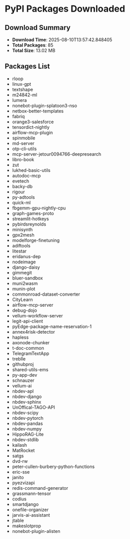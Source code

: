 # PyPI Packages Downloaded

## Download Summary
- **Download Time**: 2025-08-10T13:57:42.848405
- **Total Packages**: 85
- **Total Size**: 13.02 MB

## Packages List
- rloop
- linux-gpt
- textshape
- m24842-ml
- lumera
- nonebot-plugin-splatoon3-nso
- netbox-better-templates
- fabriq
- orange3-salesforce
- tensordict-nightly
- airflow-mcp-plugin
- spinmobile
- md-server
- otp-cli-utils
- mcp-server-jetour0094766-deepresearch
- libro-book
- zut
- lukhed-basic-utils
- autodoc-mcp
- evetech
- backy-db
- rigour
- py-adtools
- quick-ml
- fbgemm-gpu-nightly-cpu
- graph-games-proto
- streamlit-hotkeys
- pybirdsreynolds
- minisynth
- gpx2mesh
- modelforge-finetuning
- adiftools
- litestar
- eridanus-dep
- nodeimage
- django-daisy
- gimmegit
- bluer-sandbox
- muni2wasm
- munin-plot
- commonroad-dataset-converter
- CityLearn
- airflow-mcp-server
- debug-dojo
- vellum-workflow-server
- legit-api-client
- pyEdge-package-name-reservation-1
- annex4risk-detector
- hapless
- axonode-chunker
- t-doc-common
- TelegramTextApp
- treblle
- githubproj
- shared-utils-ems
- py-app-dev
- schnauzer
- vellum-ai
- nbdev-apl
- nbdev-django
- nbdev-sphinx
- UnOffical-TAGO-API
- nbdev-scipy
- nbdev-pytorch
- nbdev-pandas
- nbdev-numpy
- HippoRAG-Lite
- nbdev-stdlib
- kailash
- MatRocket
- satgs
- dvd-rw
- peter-cullen-burbery-python-functions
- eric-sse
- janito
- pyezvizapi
- redis-command-generator
- grassmann-tensor
- codius
- smartdjango
- onefile-organizer
- jarvis-ai-assistant
- jtable
- makeslotprop
- nonebot-plugin-alisten
